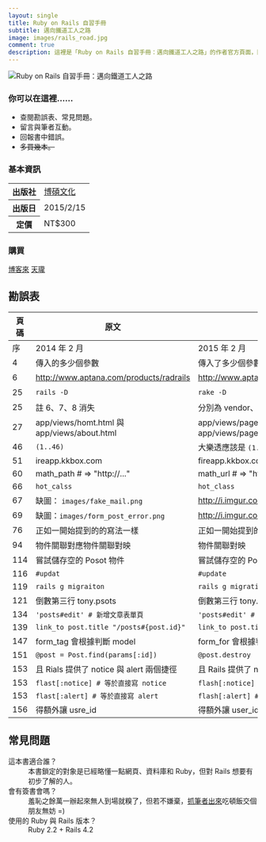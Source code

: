 ```yaml
---
layout: single
title: Ruby on Rails 自習手冊
subtitle: 邁向鐵道工人之路
image: images/rails_road.jpg
comment: true
description: 這裡是「Ruby on Rails 自習手冊：邁向鐵道工人之路」的作者官方頁面，附上勘誤表、常見問題與購買連結，並歡迎在這裡與作者互動、或者回報書中錯誤。
---
```


<div class="row">
  <div class="col-md-6"><img src="/images/rails_road.jpg" alt="Ruby on Rails 自習手冊：邁向鐵道工人之路"></div>
  <div class="col-md-6">
    <h3>你可以在這裡……</h3>
    <ul>
      <li>查閱勘誤表、常見問題。</li>
      <li>留言與筆者互動。</li>
      <li>回報書中錯誤。</li>
      <li><del>多買幾本。</del></li>
    </ul>
    <h3>基本資訊</h3>
    <table class="table">
      <tr><th>出版社</th><td><a href="http://www.drmaster.com.tw/Bookinfo.asp?BookID=MP21504" target="_blank">博碩文化</a></td></tr>
      <tr><th>出版日</th><td>2015/2/15</td></tr>
      <tr><th>定價</th><td>NT$300</td></tr>
    </table>
    <h3>購買</h3>
    <a href="http://www.books.com.tw/products/0010666097" class="button button-icon big grass" target="_blank"><i class="fa fa-shopping-cart"></i>博客來</a>
    <a href="http://www.tenlong.com.tw/items/9789862019948" class="button button-icon big grass" target="_blank"><i class="fa fa-shopping-cart"></i>天瓏</a>
  </div>
</div>

## 勘誤表

頁碼 | 原文                                        | 修正                                                    | 讀者
---  | ---                                         | ---                                                     | ---
序   | 2014 年 2 月                                | 2015 年 2 月                                            | 蘇介吾
4    | 傳入的多少個參數                            | 傳入了多少個參數                                        | @ask
6    | http://www.aptana.com/products/radrails     | http://www.aptana.com/products/radrails.html            | 蘇介吾
25   | `rails -D`                                  | `rake -D`                                               | 蘇介吾
25   | 註 6、7、8 消失                             | 分別為 vendor、routing、Rack                            | 蘇介吾
27   | app/views/homt.html 與 app/views/about.html | app/views/pages/homt.html 與 app/views/pages/about.html | @frank.pon
46   | `(1..46)`                                   | 大樂透應該是 `(1..49)` XD                               | 蘇介吾
51   | ireapp.kkbox.com                            | fireapp.kkbox.com                                       | @juanitofatas
60   | math_path # => "http://..."                 | math_url # => "http://..."                              | @frank.pon
66   | `hot_calss`                                 | `hot_class`                                             | Kevin Wu
67   | 缺圖： `images/fake_mail.png`               | http://i.imgur.com/BEp413I.png                          | 蘇介吾
69   | 缺圖：`images/form_post_error.png`          | http://i.imgur.com/W1H3hVP.png                          | 蘇介吾
76   | 正如一開始提到的的寫法一樣                  | 正如一開始提到的寫法一樣                                | Kevin Wu
94   | 物件關聯對應物件關聯對映                    | 物件關聯對映                                            | Kevin Wu
114  | 嘗試儲存空的 Posot 物件                     | 嘗試儲存空的 Post 物件                                  | Kevin Wu
116  | `#updat`                                    | `#update`                                               | Kevin Wu
119  | `rails g migraiton`                         | `rails g migration`                                     | Kevin Wu
121  | 倒數第三行 tony.psots                       | 倒數第三行 tony.posts                                   | Kevin Wu
134  | `'posts#edit' # 新增文章表單頁`             | `'posts#edit' # 編輯文章表單頁`                         | Kevin Wu
139  | `link_to post.title "/posts#{post.id}"`     | `link_to post.title "/posts/#{post.id}"`                | Kevin Wu
147  | form_tag 會根據判斷 model                   | form_for 會根據判斷 model                               | Kevin Wu
151  | `@post = Post.find(params[:id])`            | `@post.destroy`                                         | Kevin Wu
153  | 且 Rials 提供了 notice 與 alert 兩個捷徑    | 且 Rails 提供了 notice 與 alert 兩個捷徑                | Kevin Wu
153  | `flast[:notice] # 等於直接寫 notice`        | `flash[:notice] # 等於直接寫 notice`                    | Kevin Wu
153  | `flast[:alert] # 等於直接寫 alert`          | `flash[:alert] # 等於直接寫 alert`                      | Kevin Wu
156  | 得額外讓 usre_id                            | 得額外讓 user_id                                        | Kevin Wu



## 常見問題

<dl>
  <dt>這本書適合誰？</dt>
  <dd>本書鎖定的對象是已經略懂一點網頁、資料庫和 Ruby，但對 Rails 想要有初步了解的人。</dd>
  <dt>會有簽書會嗎？</dt>
  <dd>羞恥之餘萬一辦起來無人到場就糗了，但若不嫌棄，<a href="http://fb.me/tonytonyjan" target="_blank">抓筆者出來</a>吃頓飯交個朋友無妨 =)</dd>
  <dt>使用的 Ruby 與 Rails 版本？</dt>
  <dd>Ruby 2.2 + Rails 4.2</dd>
</dl>